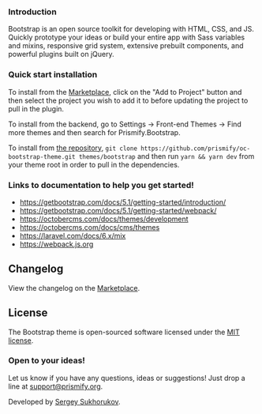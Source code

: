 ### Introduction

Bootstrap is an open source toolkit for developing with HTML, CSS, and JS. Quickly prototype your ideas or build your entire app with Sass variables and mixins, responsive grid system, extensive prebuilt components, and powerful plugins built on jQuery.

### Quick start installation

To install from the [Marketplace](https://octobercms.com/theme/prismify-bootstrap-starter-kit), click on the "Add to Project" button and then select the project you wish to add it to before updating the project to pull in the plugin.

To install from the backend, go to Settings -> Front-end Themes -> Find more themes and then search for Prismify.Bootstrap.

To install from [the repository](https://github.com/prismify/oc-bootstrap-theme), `git clone https://github.com/prismify/oc-bootstrap-theme.git themes/bootstrap` and then run `yarn && yarn dev` from your theme root in order to pull in the dependencies.


### Links to documentation to help you get started!

* https://getbootstrap.com/docs/5.1/getting-started/introduction/
* https://getbootstrap.com/docs/5.1/getting-started/webpack/
* https://octobercms.com/docs/themes/development
* https://octobercms.com/docs/cms/themes
* https://laravel.com/docs/6.x/mix
* https://webpack.js.org

## Changelog

View the changelog on the [Marketplace](https://octobercms.com/theme/prismify-bootstrap-starter-kit).

## License

The Bootstrap theme is open-sourced software licensed under the [MIT license](https://opensource.org/licenses/MIT).

### Open to your ideas!

Let us know if you have any questions, ideas or suggestions! Just drop a line at [support@prismify.org](mailto:support@prismify.org).


Developed by [Sergey Sukhorukov](https://github.com/algoriq).
